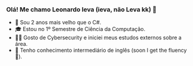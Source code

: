 ### Olá! Me chamo Leonardo Ieva (ieva, não Leva kk) 👋

- 🥳 Sou 2 anos mais velho que o C#.
- 🎓 Estou no 1º Semestre de Ciência da Computação.
- 👨‍💻 Gosto de Cybersecurity e iniciei meus estudos externos sobre a área.
- 💬 Tenho conhecimento intermediário de inglês (soon I get the fluency 🙏).


